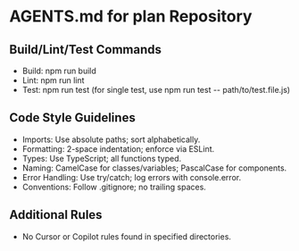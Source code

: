 # AGENTS.md for plan Repository

## Build/Lint/Test Commands

- Build: npm run build
- Lint: npm run lint
- Test: npm run test (for single test, use npm run test -- path/to/test.file.js)

## Code Style Guidelines

- Imports: Use absolute paths; sort alphabetically.
- Formatting: 2-space indentation; enforce via ESLint.
- Types: Use TypeScript; all functions typed.
- Naming: CamelCase for classes/variables; PascalCase for components.
- Error Handling: Use try/catch; log errors with console.error.
- Conventions: Follow .gitignore; no trailing spaces.

## Additional Rules

- No Cursor or Copilot rules found in specified directories.

